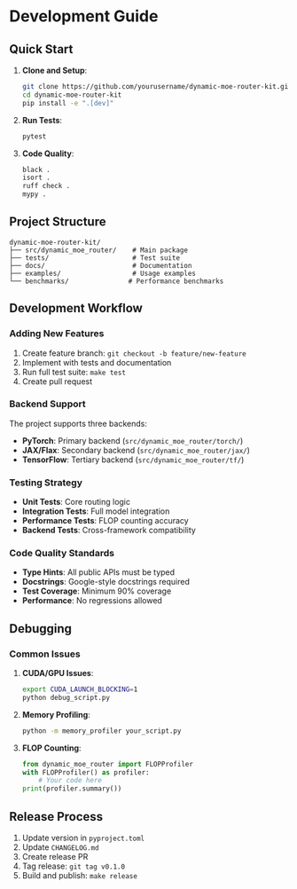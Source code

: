 # Development Guide

## Quick Start

1. **Clone and Setup**:
   ```bash
   git clone https://github.com/yourusername/dynamic-moe-router-kit.git
   cd dynamic-moe-router-kit
   pip install -e ".[dev]"
   ```

2. **Run Tests**:
   ```bash
   pytest
   ```

3. **Code Quality**:
   ```bash
   black .
   isort .
   ruff check .
   mypy .
   ```

## Project Structure

```
dynamic-moe-router-kit/
├── src/dynamic_moe_router/    # Main package
├── tests/                     # Test suite
├── docs/                      # Documentation
├── examples/                  # Usage examples
└── benchmarks/               # Performance benchmarks
```

## Development Workflow

### Adding New Features

1. Create feature branch: `git checkout -b feature/new-feature`
2. Implement with tests and documentation
3. Run full test suite: `make test`
4. Create pull request

### Backend Support

The project supports three backends:
- **PyTorch**: Primary backend (`src/dynamic_moe_router/torch/`)
- **JAX/Flax**: Secondary backend (`src/dynamic_moe_router/jax/`)
- **TensorFlow**: Tertiary backend (`src/dynamic_moe_router/tf/`)

### Testing Strategy

- **Unit Tests**: Core routing logic
- **Integration Tests**: Full model integration
- **Performance Tests**: FLOP counting accuracy
- **Backend Tests**: Cross-framework compatibility

### Code Quality Standards

- **Type Hints**: All public APIs must be typed
- **Docstrings**: Google-style docstrings required
- **Test Coverage**: Minimum 90% coverage
- **Performance**: No regressions allowed

## Debugging

### Common Issues

1. **CUDA/GPU Issues**:
   ```bash
   export CUDA_LAUNCH_BLOCKING=1
   python debug_script.py
   ```

2. **Memory Profiling**:
   ```bash
   python -m memory_profiler your_script.py
   ```

3. **FLOP Counting**:
   ```python
   from dynamic_moe_router import FLOPProfiler
   with FLOPProfiler() as profiler:
       # Your code here
   print(profiler.summary())
   ```

## Release Process

1. Update version in `pyproject.toml`
2. Update `CHANGELOG.md`
3. Create release PR
4. Tag release: `git tag v0.1.0`
5. Build and publish: `make release`